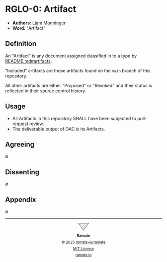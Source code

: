 # RGLO-0: Artifact
- **Authors:** [Liam Monninger](liam@ramate.io)
- **Word:** "Artifact"

## Definition
An "Artifact" is any document assigned classified in to a type by [README.md#artifacts](../../../README.md#artifacts).

"Included" artifacts are those artifacts found on the `main` branch of this repository.

All other artifacts are either "Proposed" or "Revoked" and their status is reflected in their source control history.

## Usage
- All Artifacts in this repository SHALL have been subjected to pull-request review.
- The deliverable output of OAC is its Artifacts.

## Agreeing
$\emptyset$

## Dissenting
$\emptyset$

## Appendix
$\emptyset$

<!--RAMATE FOOTER: DO NOT REMOVE THIS LINE-->
---

<div align="center">
  <a href="https://github.com/ramate-io/oac">
    <picture>
      <source srcset="/assets/ramate-inverted-transparent.png" media="(prefers-color-scheme: dark)">
      <img height="24" src="/assets/ramate-transparent.png" alt="Ramate"/>
    </picture>
  </a>
  <br/>
  <sub>
    <b>Ramate</b>
    <br/>
    &copy; 2025 <a href="https://github.com/ramate-io/ramate">ramate-io/ramate</a>
    <br/>
    <a href="https://github.com/ramate-io/ramate/blob/main/LICENSE">MIT License</a>
    <br/>
    <a href="https://www.ramate.io">ramate.io</a>
  </sub>
</div>
